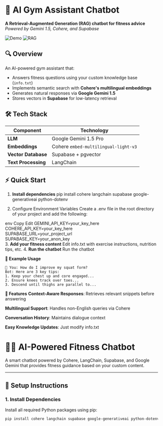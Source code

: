 # 💪 AI Gym Assistant Chatbot

**A Retrieval-Augmented Generation (RAG) chatbot for fitness advice**  
*Powered by Gemini 1.5, Cohere, and Supabase*

![Demo](https://img.shields.io/badge/Demo-Terminal_Interface-green) 
![RAG](https://img.shields.io/badge/Architecture-RAG-blue)

## 🔍 Overview
An AI-powered gym assistant that:
- Answers fitness questions using your custom knowledge base (`info.txt`)
- Implements semantic search with **Cohere's multilingual embeddings**
- Generates natural responses via **Google Gemini 1.5**
- Stores vectors in **Supabase** for low-latency retrieval

## 🛠️ Tech Stack
| Component          | Technology                          |
|--------------------|-------------------------------------|
| **LLM**            | Google Gemini 1.5 Pro               |
| **Embeddings**     | Cohere `embed-multilingual-light-v3`|
| **Vector Database**| Supabase + pgvector                 |
| **Text Processing**| LangChain                           |

## ⚡ Quick Start

1. **Install dependencies**
   pip install cohere langchain supabase google-generativeai python-dotenv

2. Configure Environment Variables
Create a .env file in the root directory of your project and add the following:

env
Copy
Edit
GEMINI_API_KEY=your_key_here  
COHERE_API_KEY=your_key_here  
SUPABASE_URL=your_project_url  
SUPABASE_KEY=your_anon_key  
3. **Add your fitness content**
    Edit info.txt with exercise instructions, nutrition tips, etc.
4. **Run the chatbot**
    Run the chatbot


**📖 Example Usage**

    💪 You: How do I improve my squat form?
    Bot: Here are 3 key tips:
    1. Keep your chest up and core engaged...
    2. Ensure knees track over toes...
    3. Descend until thighs are parallel to... 


**🎯 Features**
**Context-Aware Responses**: Retrieves relevant snippets before answering

**Multilingual Support**: Handles non-English queries via Cohere

**Conversation History**: Maintains dialogue context

**Easy Knowledge Updates**: Just modify info.txt    




# 🏋️‍♂️ AI-Powered Fitness Chatbot

A smart chatbot powered by Cohere, LangChain, Supabase, and Google Gemini that provides fitness guidance based on your custom content.

---

## 🚀 Setup Instructions

### 1. Install Dependencies

Install all required Python packages using pip:

```bash
pip install cohere langchain supabase google-generativeai python-dotenv

